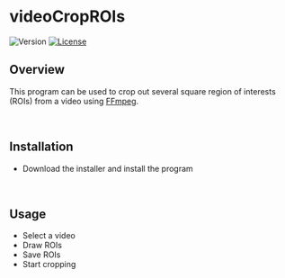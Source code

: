 # videoCropROIs

![Version](https://img.shields.io/badge/v-1.0.0-green) [![License](https://img.shields.io/badge/license-MIT-blue.svg)](https://opensource.org/licenses/MIT)

## Overview

This program can be used to crop out several square region of interests (ROIs) from a video using [FFmpeg](https://github.com/FFmpeg/FFmpeg).

<br>

## Installation
- Download the installer and install the program

<br>

## Usage

- Select a video
- Draw ROIs
- Save ROIs
- Start cropping